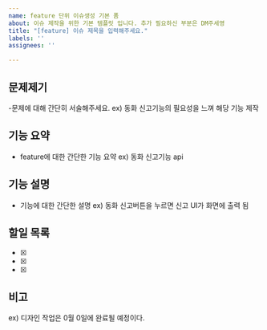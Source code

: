 ```yaml
---
name: feature 단위 이슈생성 기본 폼
about: 이슈 제작을 위한 기본 템플릿 입니다. 추가 필요하신 부분은 DM주세영
title: "[feature] 이슈 제목을 입력해주세요."
labels: ''
assignees: ''

---
```


## 문제제기
-문제에 대해 간단히 서술해주세요. ex) 동화 신고기능의 필요성을 느껴 해당 기능 제작


## 기능 요약
- feature에 대한 간단한 기능 요약 ex) 동화 신고기능 api

## 기능 설명
- 기능에 대한 간단한 설명 ex) 동화 신고버튼을 누르면 신고 UI가 화면에 출력 됨

## 할일 목록
- [x] 
- [x] 
- [x] 

## 비고
ex) 디자인 작업은 0월 0일에 완료될 예정이다.
